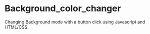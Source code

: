 # Background_color_changer
Changing Background mode with a button click using Javascript and HTML/CSS.
